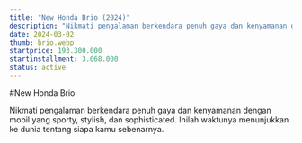 ```yaml
---
title: "New Honda Brio (2024)"
description: "Nikmati pengalaman berkendara penuh gaya dan kenyamanan dengan mobil yang sporty, stylish, dan sophisticated. Inilah waktunya menunjukkan ke dunia tentang siapa kamu sebenarnya!"
date: 2024-03-02
thumb: brio.webp
startprice: 193.300.000
startinstallment: 3.068.000
status: active
---
```

#New Honda Brio

Nikmati pengalaman berkendara penuh gaya dan kenyamanan dengan mobil yang sporty, stylish, dan sophisticated. Inilah waktunya menunjukkan ke dunia tentang siapa kamu sebenarnya.

